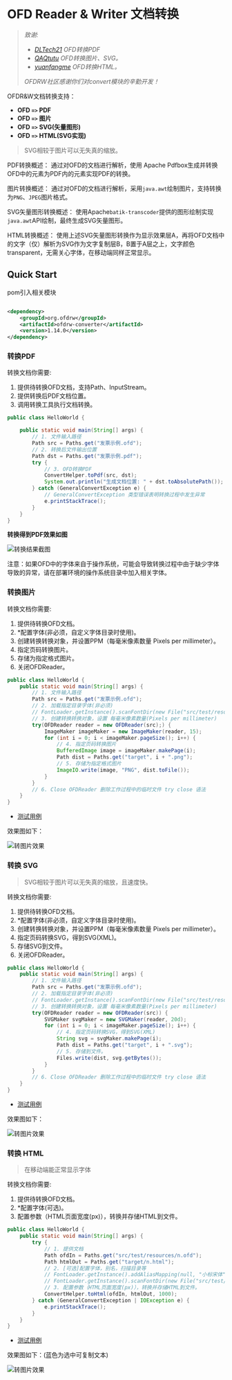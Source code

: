 # OFD Reader & Writer 文档转换

> *致谢:*
> 
> - *[DLTech21](https://github.com/DLTech21) OFD转换PDF*
> - *[QAQtutu](https://github.com/QAQtutu) OFD转换图片、SVG。*
> - *[yuanfangme](https://github.com/yuanfangme) OFD转换HTML。*
> 
> *OFDRW社区感谢你们对convert模块的辛勤开发！*

OFDR&W文档转换支持：

- **OFD `=>` PDF**
- **OFD `=>` 图片**
- **OFD `=>` SVG(矢量图形)**
- **OFD `=>` HTML(SVG实现)**

> SVG相较于图片可以无失真的缩放。

PDF转换概述： 通过对OFD的文档进行解析，使用 Apache Pdfbox生成并转换OFD中的元素为PDF内的元素实现PDF的转换。

图片转换概述： 通过对OFD的文档进行解析，采用`java.awt`绘制图片，支持转换为`PNG`、`JPEG`图片格式。

SVG矢量图形转换概述： 使用Apache`batik-transcoder`提供的图形绘制实现`java.awt`API绘制，最终生成SVG矢量图形。

HTML转换概述： 使用上述SVG矢量图形转换作为显示效果层A，再将OFD文档中的文字（仅）解析为SVG作为文字复制层B，B置于A层之上，文字颜色transparent，无需关心字体，在移动端同样正常显示。

## Quick Start

pom引入相关模块

```xml

<dependency>
    <groupId>org.ofdrw</groupId>
    <artifactId>ofdrw-converter</artifactId>
    <version>1.14.0</version>
</dependency>
```

### 转换PDF

转换文档你需要:

1. 提供待转换OFD文档，支持Path、InputStream。
2. 提供转换后PDF文档位置。
3. 调用转换工具执行文档转换。

```java
public class HelloWorld {

    public static void main(String[] args) {
        // 1. 文件输入路径
        Path src = Paths.get("发票示例.ofd");
        // 2. 转换后文件输出位置
        Path dst = Paths.get("发票示例.pdf");
        try {
            // 3. OFD转换PDF
            ConvertHelper.toPdf(src, dst);
            System.out.println("生成文档位置: " + dst.toAbsolutePath());
        } catch (GeneralConvertException e) {
            // GeneralConvertException 类型错误表明转换过程中发生异常
            e.printStackTrace();
        }
    }
}
```

**转换得到PDF效果如图**

![转换结果截图](src/test/resources/转换结果截图.jpg)

注意：如果OFD中的字体来自于操作系统，可能会导致转换过程中由于缺少字体导致的异常，请在部署环境的操作系统目录中加入相关字体。

### 转换图片

转换文档你需要:

1. 提供待转换OFD文档。
2. *配置字体(非必须，自定义字体目录时使用)。
3. 创建转换转换对象，并设置PPM（每毫米像素数量 Pixels per millimeter）。
4. 指定页码转换图片。
5. 存储为指定格式图片。
6. 关闭OFDReader。

```java
public class HelloWorld {
    public static void main(String[] args) {
        // 1. 文件输入路径
        Path src = Paths.get("发票示例.ofd");
        // 2. 加载指定目录字体(非必须)
        // FontLoader.getInstance().scanFontDir(new File("src/test/resources/fonts"));
        // 3. 创建转换转换对象，设置 每毫米像素数量(Pixels per millimeter)
        try(OFDReader reader = new OFDReader(src);) {
            ImageMaker imageMaker = new ImageMaker(reader, 15);
            for (int i = 0; i < imageMaker.pageSize(); i++) {
                // 4. 指定页码转换图片
                BufferedImage image = imageMaker.makePage(i);
                Path dist = Paths.get("target", i + ".png");
                // 5. 存储为指定格式图片
                ImageIO.write(image, "PNG", dist.toFile());
            }
        }
        // 6. Close OFDReader 删除工作过程中的临时文件 try close 语法
    }
}
```

- [测试用例](./src/test/java/OFD2IMGTest.java) 


效果图如下：

![转图片效果](src/test/resources/转图片效果.png)


### 转换 SVG

> SVG相较于图片可以无失真的缩放，且速度快。

转换文档你需要:

1. 提供待转换OFD文档。
2. *配置字体(非必须，自定义字体目录时使用)。
3. 创建转换转换对象，并设置PPM（每毫米像素数量 Pixels per millimeter）。
4. 指定页码转换SVG，得到SVG(XML)。
5. 存储SVG到文件。
6. 关闭OFDReader。

```java
public class HelloWorld {
    public static void main(String[] args) {
        // 1. 文件输入路径
        Path src = Paths.get("发票示例.ofd");
        // 2. 加载指定目录字体(非必须)
        // FontLoader.getInstance().scanFontDir(new File("src/test/resources/fonts"));
        // 3. 创建转换转换对象，设置 每毫米像素数量(Pixels per millimeter)
        try(OFDReader reader = new OFDReader(src)) {
            SVGMaker svgMaker = new SVGMaker(reader, 20d);
            for (int i = 0; i < imageMaker.pageSize(); i++) {
                // 4. 指定页码转换SVG，得到SVG(XML)
                String svg = svgMaker.makePage(i);
                Path dist = Paths.get("target", i + ".svg");
                // 5. 存储到文件。
                Files.write(dist, svg.getBytes());
            }
        }
        // 6. Close OFDReader 删除工作过程中的临时文件 try close 语法
    }
}
```

- [测试用例](./src/test/java/OFD2SVGTest.java)


效果图如下：

![转图片效果](./src/test/resources/转换结果.svg)



### 转换 HTML

> 在移动端能正常显示字体

转换文档你需要:

1. 提供待转换OFD文档。
2. *配置字体(可选)。
3. 配置参数（HTML页面宽度(px)），转换并存储HTML到文件。

```java
public class HelloWorld {
    public static void main(String[] args) {
        try {
            // 1. 提供文档
            Path ofdIn = Paths.get("src/test/resources/n.ofd");
            Path htmlOut = Paths.get("target/n.html");
            // 2. [可选]配置字体，别名，扫描目录等
            // FontLoader.getInstance().addAliasMapping(null, "小标宋体", "方正小标宋简体", "方正小标宋简体")
            // FontLoader.getInstance().scanFontDir(new File("src/test/resources/fonts"));
            // 3. 配置参数（HTML页面宽度(px)），转换并存储HTML到文件。
            ConvertHelper.toHtml(ofdIn, htmlOut, 1000);
        } catch (GeneralConvertException | IOException e) {
            e.printStackTrace();
        }
    }
}
```

- [测试用例](./src/test/java/OFD2HTMLTest.java)


效果图如下：(蓝色为选中可复制文本)

![转图片效果](./src/test/resources/ofd2html.jpg)


